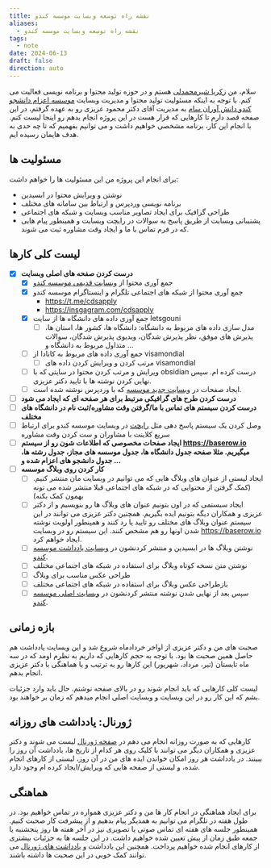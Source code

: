 ```yaml
---
title: نقشه راه توسعه وبسایت موسسه کندو
aliases:
  - نقشه راه توسعه وبسایت موسسه کندو
tags:
  - note
date: 2024-06-13
draft: false
direction: auto
---
```


سلام، من [زکریا شیرمحمدلی](https://zachshirow.ir) هستم و در حوزه تولید محتوا و برنامه نویسی فعالیت می کنم. با توجه به اینکه مسئولیت تولید محتوا و مدیریت وبسایت [موسسه اعزام دانشجو کندو دانش آوران سام](https://cdsapply.ir) به مدیریت آقای دکتر محمود عزیزی رو به عهده گرفتم، در این صفحه قصد دارم تا کارهایی که قرار هست در این پروژه انجام بدهم رو اینجا لیست کنم. با انجام این کار، برنامه مشخصی خواهیم داشت و می توانیم بفهمیم که تا چه حدی به هدف هایمان رسیده ایم. 

## مسئولیت ها 

برای انجام این پروژه من این مسئولیت ها را خواهم داشت: 

- نوشتن و ویرایش محتوا در ابسیدین
- برنامه نویسی وردپرس و ارتباط بین سامانه های مختلف 
- طراحی گرافیک برای ایجاد تصاویر مناسب وبسایت و شبکه های اجتماعی
- پشتیبانی وبسایت از طریق پاسخ به سوالات در رایچت وبسایت و همینطور پیام هایی که در فرم تماس با ما و ایجاد وقت مشاوره ثبت می شوند.

## لیست کلی کارها

- [x] **درست کردن صفحه های اصلی وبسایت**
	- [x] جمع آوری محتوا از [وبسایت قدیمی موسسه کندو](https://cds.org.ir) 
	- [x] جمع آوری محتوا از شبکه های اجتماعی تلگرام و اینستاگرام موسسه کندو
		- https://t.me/cdsapply
		- https://insgagram.com/cdsapply
	- [x] جمع آوری داده های دانشگاه ها از سایت letsgouni
		- [ ] مدل سازی داده های مربوط به دانشگاه: دانشگاه ها، کشور ها، استان ها، پذیرش های موفق، نظر پذیرش شدگان، ویدیوی پذیرش شدگان، سوالات متداول مربوط به دانشگاه و ...
	- [ ] جمع آوری داده های مربوط به کانادا از visamondial
		- [ ] مرتب کردن و ویرایش کردن داده های visamondial
	- [ ] ویرایش و مرتب کردن محتوا در سایتی که با obsidian درست کرده ام. سپس نهایی کردن نوشته ها با تایید دکتر عزیزی. 
	- [ ] ایجاد صفحات در [وبسایت جدید موسسه](https://cdsapply.ir) که با وردپرس نوشته شده است. 
- [ ] **درست کردن طرح های گرافیکی مرتبط برای هر صفحه ای که ایجاد می شود**
- [ ] **درست کردن سیستم های تماس با ما/گرفتن وقت مشاوره/ثبت نام در دانشگاه های مختلف**
- [ ] وصل کردن یک سیستم پاسخ دهی مثل [رایچت](https://raychat.io/) در وبسایت موسسه کندو برای ارتباط سریع کلاینت با مشاوران و ست کردن وقت مشاوره 
- [ ] **ایجاد صفحات مخصوصی که اطلاعات شون رو از سیستم https://baserow.io میگیریم. مثلا صفحه جدول دانشگاه ها، جدول موسسه های مجاز، جدول رشته ها، جدول دانشجو های اعزام شده و ...**
- [ ] **کار کردن روی وبلاگ موسسه**
	- [ ] ایجاد لیستی از عنوان های وبلاگ هایی که می توانیم در وبسایت مان منتشر کنیم. (کمک گرفتن از محتوایی که در شبکه های اجتماعی قبلا منتشر شده می تونه بهمون کمک بکنه)
	- [ ] ایجاد سیستمی که در اون بتونیم عنوان های وبلاگ ها رو بنویسیم و از دکتر عزیزی و همکاران دیگه بتونیم ایده بگیریم. همچنین دکتر عزیزی می توانند در این سیستم عنوان وبلاگ های مختلف رو تایید یا رد کنند و همینطور اولویت نوشته شدن اونها رو هم مشخص کنند. این سیستم رو در وبسایت https://baserow.io ایجاد خواهم کرد. 
	- [ ] نوشتن وبلاگ ها در ابسیدین و منتشر کردنشون در [وبسایت یادداشت موسسه کندو](https://cds.zachshirow.ir). 
	- [ ] نوشتن متن نسخه کوتاه وبلاگ برای استفاده در شبکه های اجتماعی مختلف
	- [ ] طراحی عکس مناسب برای وبلاگ 
	- [ ] بازطراحی عکس وبلاگ برای استفاده در شبکه های اجتماعی مختلف
	- [ ] سپس بعد از نهایی شدن نوشته منتشر کردنشون در [وبسایت اصلی موسسه کندو](https://cdsapply.ir). 

## بازه زمانی

صحبت های من و دکتر عزیزی از اواخر خردادماه شروع شد و این وبسایت یادداشت هم حاصل همین صحبت ها بود. با توجه به حجم کارهایی که داریم به نظرم اومد که در سه ماه تابستان (تیر، مرداد، شهریور) این کارها رو به ترتیب و با هماهنگی با دکتر عزیزی انجام بدهم. 

لیست کلی کارهایی که باید انجام شوند رو در بالای صفحه نوشتم. حال باید وارد جزئیات بشم که این کار رو در این وبسایت و وبسایت اصلی انجام میدهم که زمان بر خواهند بود. 

## ژورنال: یادداشت های روزانه

کارهایی که به صورت روزانه انجام می دهم در [صفحه ژورنال](journal) لیست می شوند و دکتر عزیزی و همکاران دیگر می توانند با کلیک روی هر کدام از تاریخ ها، یادداشت آن روز را ببینند. در یادداشت هر روز امکان خواندن ایده های من در آن روز، لیستی از کارهای انجام شده، و لیستی از صفحه هایی که ویرایش/ایجاد کرده ام وجود دارد. 

## هماهنگی

برای ایجاد هماهنگی در انجام کار ها من و دکتر عزیزی همواره در تماس خواهیم بود. در طول هفته در تلگرام می توانیم به همدیگر پیام بدهیم و از پیشرفت کار صحبت کنیم. همینطور جلسه های هفته ای تماس صوتی یا تصویری نیز در آخر هفته ها روز پنجشنبه یا جمعه طبق زمان از پیش تعیین شده خواهیم داشت. در این جلسه ها به جزئیات بیشتری از کارهای انجام شده خواهیم پرداخت. همچنین این یادداشت و [یادداشت های ژورنال](journal) می توانند کمک خوبی در این صحبت ها داشته باشند. 


